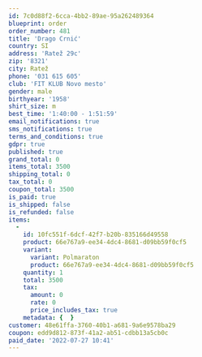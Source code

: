 ```yaml
---
id: 7c0d88f2-6cca-4bb2-89ae-95a262489364
blueprint: order
order_number: 481
title: 'Drago Crnić'
country: SI
address: 'Ratež 29c'
zip: '8321'
city: Ratež
phone: '031 615 605'
club: 'FIT KLUB Novo mesto'
gender: male
birthyear: '1958'
shirt_size: m
best_time: '1:40:00 - 1:51:59'
email_notifications: true
sms_notifications: true
terms_and_conditions: true
gdpr: true
published: true
grand_total: 0
items_total: 3500
shipping_total: 0
tax_total: 0
coupon_total: 3500
is_paid: true
is_shipped: false
is_refunded: false
items:
  -
    id: 10fc551f-6dcf-42f7-b20b-835166d49558
    product: 66e767a9-ee34-4dc4-8681-d09bb59f0cf5
    variant:
      variant: Polmaraton
      product: 66e767a9-ee34-4dc4-8681-d09bb59f0cf5
    quantity: 1
    total: 3500
    tax:
      amount: 0
      rate: 0
      price_includes_tax: true
    metadata: {  }
customer: 48e61ffa-3760-40b1-a681-9a6e9578ba29
coupon: edd9d812-873f-41a2-ab51-cdbb13a5cb0c
paid_date: '2022-07-27 10:41'
---
```

